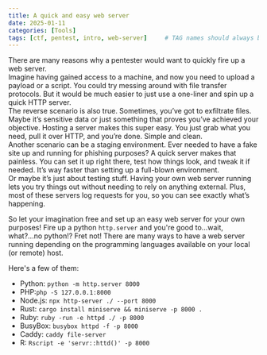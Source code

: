 ```yaml
---
title: A quick and easy web server
date: 2025-01-11
categories: [Tools]
tags: [ctf, pentest, intro, web-server]     # TAG names should always be lowercase
---
```


There are many reasons why a pentester would want to quickly fire up a web server.  
Imagine having gained access to a machine, and now you need to upload a payload or a script.  You could try messing around with file transfer protocols.  But it would be much easier to just use a one-liner and spin up a quick HTTP server.  
The reverse scenario is also true.  Sometimes, you’ve got to exfiltrate files.  Maybe it’s sensitive data or just something that proves you’ve achieved your objective.  Hosting a server makes this super easy.  You just grab what you need, pull it over HTTP, and you’re done.  Simple and clean.  
Another scenario can be a staging environment.  Ever needed to have a fake site up and running for phishing purposes?  A quick server makes that painless.  You can set it up right there, test how things look, and tweak it if needed.  It’s way faster than setting up a full-blown environment.  
Or maybe it’s just about testing stuff.  Having your own web server running lets you try things out without needing to rely on anything external.  Plus, most of these servers log requests for you, so you can see exactly what’s happening.

So let your imagination free and set up an easy web server for your own purposes!  Fire up a python `http.server` and you're good to...wait, what?...no python!?
Fret not!  There are many ways to have a web server running depending on the programming languages available on your local (or remote) host.

Here's a few of them:
- Python:  `python -m http.server 8000`
- PHP:`php -S 127.0.0.1:8000`
- Node.js:  `npx http-server ./ --port 8000`
- Rust:  `cargo install miniserve && miniserve -p 8000 .`
- Ruby:  `ruby -run -e httpd ./ -p 8000`
- BusyBox:  `busybox httpd -f -p 8000`
- Caddy:  `caddy file-server`
- R:  `Rscript -e 'servr::httd()' -p 8000`
